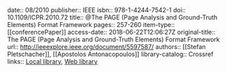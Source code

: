 date:: 08/2010
publisher:: IEEE
isbn:: 978-1-4244-7542-1
doi:: 10.1109/ICPR.2010.72
title:: @The PAGE (Page Analysis and Ground-Truth Elements) Format Framework
pages:: 257-260
item-type:: [[conferencePaper]]
access-date:: 2018-06-22T12:06:27Z
original-title:: The PAGE (Page Analysis and Ground-Truth Elements) Format Framework
url:: http://ieeexplore.ieee.org/document/5597587/
authors:: [[Stefan Pletschacher]], [[Apostolos Antonacopoulos]]
library-catalog:: Crossref
links:: [Local library](zotero://select/groups/2386895/items/D4D9MEGX), [Web library](https://www.zotero.org/groups/2386895/items/D4D9MEGX)

